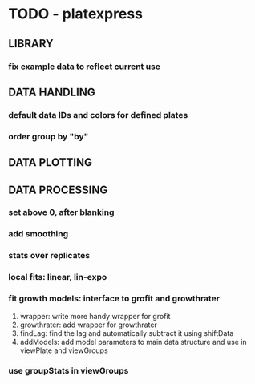 # TODO - platexpress

## LIBRARY
### fix example data to reflect current use

## DATA HANDLING
### default data IDs and colors for defined plates
### order group by "by"

## DATA PLOTTING

## DATA PROCESSING
### set above 0, after blanking
### add smoothing
### stats over replicates
### local fits: linear, lin-expo
### fit growth models: interface to grofit and growthrater
1. wrapper: write more handy wrapper for grofit 
2. growthrater: add wrapper for growthrater
3. findLag: find the lag and automatically subtract it using shiftData
4. addModels: add model parameters to main data structure and use in 
viewPlate and viewGroups
### use groupStats in viewGroups

